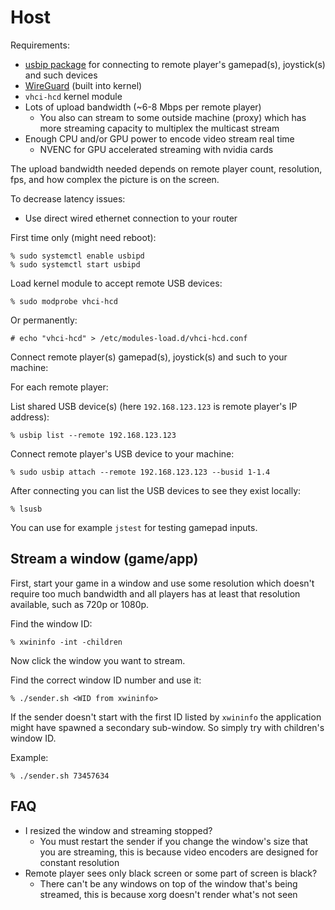 # Host

Requirements:

* [usbip package](https://github.com/torvalds/linux/tree/master/tools/usb/usbip) for connecting to remote player's gamepad(s), joystick(s) and such devices
* [WireGuard](https://www.wireguard.com/) (built into kernel)
* `vhci-hcd` kernel module
* Lots of upload bandwidth (~6-8 Mbps per remote player)
  * You also can stream to some outside machine (proxy) which has more streaming capacity to multiplex the multicast stream
* Enough CPU and/or GPU power to encode video stream real time
  * NVENC for GPU accelerated streaming with nvidia cards

The upload bandwidth needed depends on remote player count, resolution, fps, and how complex the picture is on the screen.

To decrease latency issues: 

* Use direct wired ethernet connection to your router

First time only (might need reboot):

    % sudo systemctl enable usbipd
    % sudo systemctl start usbipd

Load kernel module to accept remote USB devices:

    % sudo modprobe vhci-hcd
    
Or permanently:

    # echo "vhci-hcd" > /etc/modules-load.d/vhci-hcd.conf
    
Connect remote player(s) gamepad(s), joystick(s) and such to your machine:

For each remote player:

List shared USB device(s) (here `192.168.123.123` is remote player's IP address):

    % usbip list --remote 192.168.123.123

Connect remote player's USB device to your machine:

    % sudo usbip attach --remote 192.168.123.123 --busid 1-1.4

After connecting you can list the USB devices to see they exist locally:

    % lsusb

You can use for example `jstest` for testing gamepad inputs.

## Stream a window (game/app)

First, start your game in a window and use some resolution which doesn't require too much bandwidth and all players has at least that resolution available, such as 720p or 1080p.

Find the window ID:    

    % xwininfo -int -children
    
Now click the window you want to stream.

Find the correct window ID number and use it:    
    
    % ./sender.sh <WID from xwininfo>

If the sender doesn't start with the first ID listed by `xwininfo` the application might have spawned a secondary sub-window. So simply try with children's window ID. 

Example:

    % ./sender.sh 73457634
    
## FAQ

* I resized the window and streaming stopped?
  * You must restart the sender if you change the window's size that you are streaming, this is because video encoders are designed for constant resolution
* Remote player sees only black screen or some part of screen is black?
  * There can't be any windows on top of the window that's being streamed, this is because xorg doesn't render what's not seen
